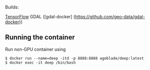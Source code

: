 Builds:

[TensorFlow](https://github.com/tensorflow/tensorflow/tree/master/tensorflow/tools/docker)
GDAL ([gdal-docker] (https://github.com/geo-data/gdal-docker))

## Running the container

Run non-GPU container using

    $ docker run --name=deep -itd -p 8888:8888 ageblade/deep:latest
	$ docker exec -it deep /bin/bash




